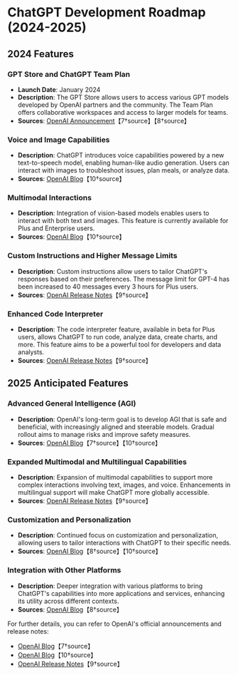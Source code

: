 # ChatGPT Development Roadmap (2024-2025)

## 2024 Features

### GPT Store and ChatGPT Team Plan
- **Launch Date**: January 2024
- **Description**: The GPT Store allows users to access various GPT models developed by OpenAI partners and the community. The Team Plan offers collaborative workspaces and access to larger models for teams.
- **Sources**: [OpenAI Announcement](https://openai.com/blog/introducing-chatgpt)【7†source】【8†source】

### Voice and Image Capabilities
- **Description**: ChatGPT introduces voice capabilities powered by a new text-to-speech model, enabling human-like audio generation. Users can interact with images to troubleshoot issues, plan meals, or analyze data.
- **Sources**: [OpenAI Blog](https://openai.com/blog/chatgpt-can-now-see-hear-and-speak)【10†source】

### Multimodal Interactions
- **Description**: Integration of vision-based models enables users to interact with both text and images. This feature is currently available for Plus and Enterprise users.
- **Sources**: [OpenAI Blog](https://openai.com/blog/chatgpt-can-now-see-hear-and-speak)【10†source】

### Custom Instructions and Higher Message Limits
- **Description**: Custom instructions allow users to tailor ChatGPT's responses based on their preferences. The message limit for GPT-4 has been increased to 40 messages every 3 hours for Plus users.
- **Sources**: [OpenAI Release Notes](https://help.openai.com/en/articles/6825453-chatgpt-release-notes)【9†source】

### Enhanced Code Interpreter
- **Description**: The code interpreter feature, available in beta for Plus users, allows ChatGPT to run code, analyze data, create charts, and more. This feature aims to be a powerful tool for developers and data analysts.
- **Sources**: [OpenAI Release Notes](https://help.openai.com/en/articles/6825453-chatgpt-release-notes)【9†source】

## 2025 Anticipated Features

### Advanced General Intelligence (AGI)
- **Description**: OpenAI's long-term goal is to develop AGI that is safe and beneficial, with increasingly aligned and steerable models. Gradual rollout aims to manage risks and improve safety measures.
- **Sources**: [OpenAI Blog](https://openai.com/blog/introducing-chatgpt)【7†source】【10†source】

### Expanded Multimodal and Multilingual Capabilities
- **Description**: Expansion of multimodal capabilities to support more complex interactions involving text, images, and voice. Enhancements in multilingual support will make ChatGPT more globally accessible.
- **Sources**: [OpenAI Release Notes](https://help.openai.com/en/articles/6825453-chatgpt-release-notes)【9†source】

### Customization and Personalization
- **Description**: Continued focus on customization and personalization, allowing users to tailor interactions with ChatGPT to their specific needs.
- **Sources**: [OpenAI Blog](https://openai.com/blog/chatgpt-can-now-see-hear-and-speak)【8†source】【10†source】

### Integration with Other Platforms
- **Description**: Deeper integration with various platforms to bring ChatGPT's capabilities into more applications and services, enhancing its utility across different contexts.
- **Sources**: [OpenAI Blog](https://openai.com/blog/introducing-chatgpt)【8†source】

For further details, you can refer to OpenAI's official announcements and release notes:
- [OpenAI Blog](https://openai.com/blog/introducing-chatgpt)【7†source】
- [OpenAI Blog](https://openai.com/blog/chatgpt-can-now-see-hear-and-speak)【10†source】
- [OpenAI Release Notes](https://help.openai.com/en/articles/6825453-chatgpt-release-notes)【9†source】
```

